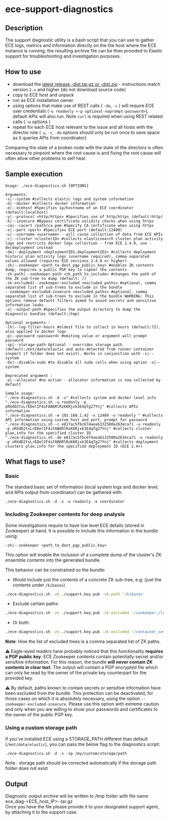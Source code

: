 # ece-support-diagnostics

## Description

The support diagnostic utility is a bash script that you can use to gather ECE logs, metrics and information directly on the the host where the ECE instance is running; the resulting archive file can be then provided to Elastic support for troubleshooting and investigation purposes.

## How to use

* download the [latest release -dist.tar.gz or -dist.zip](https://github.com/elastic/ece-support-diagnostics/releases/latest) - instructions match version `2.x` and higher (do not download source code)
* copy to ECE host and unpack
* run as ECE installation owner.
* using options that make use of REST calls ( `-de`, `-c` ) will require ECE user credentials (`-u readonly <-p optional-noprompt-password>`), default APIs will also run. Note `curl` is required when using REST related calls ( -u options )
* repeat for each ECE host relevant to the issue and all hosts with the director role (`-u`, `-c`, `-de` options should only be run once to save space as it queries APIs from coordinator)

Comparing the state of a broken node with the state of the directors is often necessary to pinpoint where the root cause is and fixing the root cause will often allow other problems to self heal.


## Sample execution

```
Usage: ./ece-diagnostics.sh [OPTIONS]

Arguments:
-s|--system #collects elastic logs and system information
-d|--docker #collects docker information
-e|--ecehost #Specifies ip/hostname of an ECE coordinator (default:localhost)
-y|--protocol <http/https> #Specifies use of http/https (default:http)
-k|--insecure #Bypass certificate validity checks when using https
-ca|--cacert /path/ca.pem #Specify CA certificate when using https
-x|--port <port> #Specifies ECE port (default:12400)
-u|--username <username> - will cause collection of data from ECE APIs
-c|--cluster <clusterID> #collects elasticsearch cluster plan activity logs and restricts docker logs collection - from ECE 2.4.0, use -de|deployment instead
-de|--deployment <deploymentID1,deploymentID2> #collects deployment historic plan activity logs (username required), comma separated values allowed (requires ECE versions 2.4.0 or higher)
-zk|--zookeeper <path_to_dest_pgp_public_key> #enables ZK contents dump, requires a public PGP key to cipher the contents
-zk-path|--zookeeper-path <zk_path_to_include> #changes the path of the ZK sub-tree to dump (default: /)
-zk-excluded|--zookeeper-excluded <excluded_paths> #optional, comma separated list of sub-trees to exclude in the bundle
--zookeeper-excluded-insecure <excluded_paths> #optional, comma separated list of sub-trees to exclude in the bundle WARNING: This options remove default filters aimed to avoid secrets and sensitive information leaks
-o|--output-path #Specifies the output directory to dump the diagnostic bundles (default:/tmp)

Optional arguments :
-lh|--log-filter-hours #oldest file to collect in hours (default:72). also applied to docker logs
-p|--password <password> #omiting value or argument will prompt password
-sp|--storage-path Optional - overrides storage path (default:/mnt/data/elastic and auto-detected from runner container inspect if folder does not exist). Works in conjunction with -s|--system
-ds|--disable-sudo #to disable all sudo calls when using option -s|--system

Deprecated argument :
-a|--allocator #no action - allocator information is now collected by default

Sample usage:
"./ece-diagnostics.sh -d -s" #collects system and docker level info
"./ece-diagnostics.sh -u readonly -p oRXdD2tsLrEDelIF4iFAB6RlRzK6Rjxk3E4qTg27Ynj" #collects APIs information
"./ece-diagnostics.sh -e 192.168.1.42 -x 12409 -u readonly " #collects API information using custom host and port, prompt for password
"./ece-diagnostics.sh -c e817ac5fbc674aeab132500a263eca71 -u readonly -p oRXdD2tsLrEDelIF4iFAB6RlRzK6Rjxk3E4qTg27Ynj" #collects cluster plan,info for the specified cluster ID
"./ece-diagnostics.sh -de e817ac5fbc674aeab132500a263eca71 -u readonly -p oRXdD2tsLrEDelIF4iFAB6RlRzK6Rjxk3E4qTg27Ynj" #collects deployment clusters plan,info for the specified deployment ID (ECE 2.4+)
```

## What flags to use?

### Basic
The standard basic set of information (local system logs and docker level, and APIs output from coordinator) can be gathered with:

```
./ece-diagnostics.sh -d -s -u readonly -e coordinator
```

### Including Zookeeper contents for deep analysis
Some investigations require to have low level ECE details (stored in Zookeeper) at hand. It is possible to include this information in the bundle using:

```
-zk|--zookeeper <path_to_dest_pgp_public_key>
```

This option will enable the inclusion of a complete dump of the cluster's ZK ensemble contents into the generated bundle.

This behavior can be constrained so the bundle:

- Would include just the contents of a concrete ZK sub-tree, e.g: (just the contents under `/kibanas`) 
```bash
./ece-diagnostics.sh -zk ./support.key.pub -zk-path '/kibanas'
```
- Exclude certain paths:
```bash
./ece-diagnostics.sh -zk ./support.key.pub -zk-excluded '/zookeeper,/locks'
```
- Or both:
```bash
./ece-diagnostics.sh -zk ./support.key.pub -zk-excluded '/container_sets/cloud-uis,/container_sets/zookeeper-servers' -zk-path '/container_sets'
```

**Note**: How the list of excluded trees is a comma separated list of ZK paths.

:warning: Eagle-eyed readers have probably noticed that this functionality **requires a PGP public key**. ECE Zookeeper contents contain potentially secret and/or sensitive information. For this reason, the bundle **will never contain ZK contents in clear text**. The output will contain a PGP encrypted file which can only be read by the owner of the private key counterpart for the provided key.

:warning: By default, paths known to contain secrets or sensitive information have been excluded from the bundle. This protection can be deactivated, for those cases on which it is absolutely necessary, using the option `--zookeeper-excluded-insecure`. Please use this option with extreme caution and only when you are willing to show your passwords and certificates to the owner of the public PGP key.

### Using a custom storage path
If you've installed ECE using a STORAGE_PATH different than default (`/mnt/data/elastic`),  you can pass the below flag to the diagnostics script:

```
./ece-diagnostics.sh -d -s -sp /my/custom/storage/path
```
Note : storage path should be corrected automatically if the storage path folder does not exist


## Output
Diagnostic output archive will be written to /tmp folder with file name ece_diag-<ECE_host_IP>-<Timestamp>.tar.gz  
Once you have the file please provide it to your designated support agent, by attaching it to the support case.

